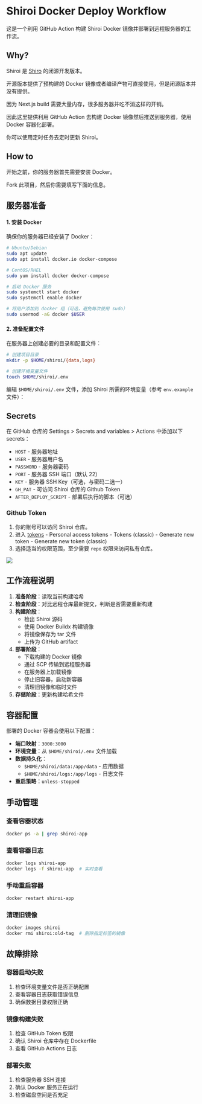 # Shiroi Docker Deploy Workflow

这是一个利用 GitHub Action 构建 Shiroi Docker 镜像并部署到远程服务器的工作流。

## Why?

Shiroi 是 [Shiro](https://github.com/Innei/Shiro) 的闭源开发版本。

开源版本提供了预构建的 Docker 镜像或者编译产物可直接使用，但是闭源版本并没有提供。

因为 Next.js build 需要大量内存，很多服务器并吃不消这样的开销。

因此这里提供利用 GitHub Action 去构建 Docker 镜像然后推送到服务器，使用 Docker 容器化部署。

你可以使用定时任务去定时更新 Shiroi。

## How to

开始之前，你的服务器首先需要安装 Docker。

Fork 此项目，然后你需要填写下面的信息。

## 服务器准备

#### 1. 安装 Docker

确保你的服务器已经安装了 Docker：

```bash
# Ubuntu/Debian
sudo apt update
sudo apt install docker.io docker-compose

# CentOS/RHEL
sudo yum install docker docker-compose

# 启动 Docker 服务
sudo systemctl start docker
sudo systemctl enable docker

# 将用户添加到 docker 组（可选，避免每次使用 sudo）
sudo usermod -aG docker $USER
```

#### 2. 准备配置文件

在服务器上创建必要的目录和配置文件：

```bash
# 创建项目目录
mkdir -p $HOME/shiroi/{data,logs}

# 创建环境变量文件
touch $HOME/shiroi/.env
```

编辑 `$HOME/shiroi/.env` 文件，添加 Shiroi 所需的环境变量（参考 `env.example` 文件）：

## Secrets

在 GitHub 仓库的 Settings > Secrets and variables > Actions 中添加以下 secrets：

- `HOST` - 服务器地址
- `USER` - 服务器用户名
- `PASSWORD` - 服务器密码
- `PORT` - 服务器 SSH 端口（默认 22）
- `KEY` - 服务器 SSH Key（可选，与密码二选一）
- `GH_PAT` - 可访问 Shiroi 仓库的 Github Token
- `AFTER_DEPLOY_SCRIPT` - 部署后执行的脚本（可选）

### Github Token

1. 你的账号可以访问 Shiroi 仓库。
2. 进入 [tokens](https://github.com/settings/tokens) - Personal access tokens - Tokens (classic) - Generate new token - Generate new token (classic)
3. 选择适当的权限范围，至少需要 `repo` 权限来访问私有仓库。

![](https://github.com/innei-dev/shiroi-deploy-action/assets/41265413/e55d32cb-bd30-46b7-a603-7d00b3f8a413)

## 工作流程说明

1. **准备阶段**：读取当前构建哈希
2. **检查阶段**：对比远程仓库最新提交，判断是否需要重新构建
3. **构建阶段**：
   - 检出 Shiroi 源码
   - 使用 Docker Buildx 构建镜像
   - 将镜像保存为 tar 文件
   - 上传为 GitHub artifact
4. **部署阶段**：
   - 下载构建的 Docker 镜像
   - 通过 SCP 传输到远程服务器
   - 在服务器上加载镜像
   - 停止旧容器，启动新容器
   - 清理旧镜像和临时文件
5. **存储阶段**：更新构建哈希文件

## 容器配置

部署的 Docker 容器会使用以下配置：

- **端口映射**：`3000:3000`
- **环境变量**：从 `$HOME/shiroi/.env` 文件加载
- **数据持久化**：
  - `$HOME/shiroi/data:/app/data` - 应用数据
  - `$HOME/shiroi/logs:/app/logs` - 日志文件
- **重启策略**：`unless-stopped`

## 手动管理

### 查看容器状态

```bash
docker ps -a | grep shiroi-app
```

### 查看容器日志

```bash
docker logs shiroi-app
docker logs -f shiroi-app  # 实时查看
```

### 手动重启容器

```bash
docker restart shiroi-app
```

### 清理旧镜像

```bash
docker images shiroi
docker rmi shiroi:old-tag  # 删除指定标签的镜像
```

## 故障排除

### 容器启动失败

1. 检查环境变量文件是否正确配置
2. 查看容器日志获取错误信息
3. 确保数据目录权限正确

### 镜像构建失败

1. 检查 GitHub Token 权限
2. 确认 Shiroi 仓库中存在 Dockerfile
3. 查看 GitHub Actions 日志

### 部署失败

1. 检查服务器 SSH 连接
2. 确认 Docker 服务正在运行
3. 检查磁盘空间是否充足
